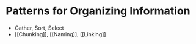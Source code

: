 # Patterns for Organizing Information

- Gather, Sort, Select
- [[Chunking]], [[Naming]], [[Linking]]
